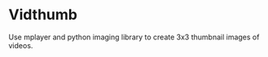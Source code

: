 Vidthumb
========

Use mplayer and python imaging library to create 3x3 thumbnail images of videos.
